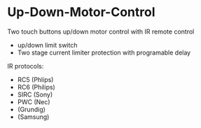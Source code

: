 # Up-Down-Motor-Control
Two touch buttons up/down motor control with IR remote control

   - up/down limit switch
   - Two stage current limiter protection with programable delay

IR protocols:
   - RC5  (Phlips)
   - RC6  (Philips)
   - SIRC (Sony)
   - PWC  (Nec)
   - (Grundig)
   - (Samsung) 
